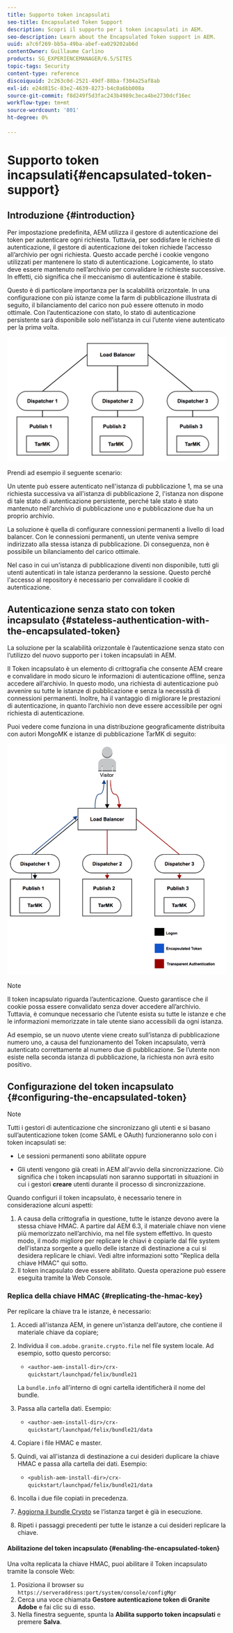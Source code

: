 ```yaml
---
title: Supporto token incapsulati
seo-title: Encapsulated Token Support
description: Scopri il supporto per i token incapsulati in AEM.
seo-description: Learn about the Encapsulated Token support in AEM.
uuid: a7c6f269-bb5a-49ba-abef-ea029202ab6d
contentOwner: Guillaume Carlino
products: SG_EXPERIENCEMANAGER/6.5/SITES
topic-tags: Security
content-type: reference
discoiquuid: 2c263c0d-2521-49df-88ba-f304a25af8ab
exl-id: e24d815c-83e2-4639-8273-b4c0a6bb008a
source-git-commit: f8d249f5d3fac243b4989c3eca4be2730dcf16ec
workflow-type: tm+mt
source-wordcount: '801'
ht-degree: 0%

---
```


# Supporto token incapsulati{#encapsulated-token-support}

## Introduzione {#introduction}

Per impostazione predefinita, AEM utilizza il gestore di autenticazione dei token per autenticare ogni richiesta. Tuttavia, per soddisfare le richieste di autenticazione, il gestore di autenticazione dei token richiede l’accesso all’archivio per ogni richiesta. Questo accade perché i cookie vengono utilizzati per mantenere lo stato di autenticazione. Logicamente, lo stato deve essere mantenuto nell’archivio per convalidare le richieste successive. In effetti, ciò significa che il meccanismo di autenticazione è stabile.

Questo è di particolare importanza per la scalabilità orizzontale. In una configurazione con più istanze come la farm di pubblicazione illustrata di seguito, il bilanciamento del carico non può essere ottenuto in modo ottimale. Con l’autenticazione con stato, lo stato di autenticazione persistente sarà disponibile solo nell’istanza in cui l’utente viene autenticato per la prima volta.

![chlimage_1-33](assets/chlimage_1-33a.png)

Prendi ad esempio il seguente scenario:

Un utente può essere autenticato nell&#39;istanza di pubblicazione 1, ma se una richiesta successiva va all&#39;istanza di pubblicazione 2, l&#39;istanza non dispone di tale stato di autenticazione persistente, perché tale stato è stato mantenuto nell&#39;archivio di pubblicazione uno e pubblicazione due ha un proprio archivio.

La soluzione è quella di configurare connessioni permanenti a livello di load balancer. Con le connessioni permanenti, un utente veniva sempre indirizzato alla stessa istanza di pubblicazione. Di conseguenza, non è possibile un bilanciamento del carico ottimale.

Nel caso in cui un&#39;istanza di pubblicazione diventi non disponibile, tutti gli utenti autenticati in tale istanza perderanno la sessione. Questo perché l&#39;accesso al repository è necessario per convalidare il cookie di autenticazione.

## Autenticazione senza stato con token incapsulato {#stateless-authentication-with-the-encapsulated-token}

La soluzione per la scalabilità orizzontale è l’autenticazione senza stato con l’utilizzo del nuovo supporto per i token incapsulati in AEM.

Il Token incapsulato è un elemento di crittografia che consente AEM creare e convalidare in modo sicuro le informazioni di autenticazione offline, senza accedere all’archivio. In questo modo, una richiesta di autenticazione può avvenire su tutte le istanze di pubblicazione e senza la necessità di connessioni permanenti. Inoltre, ha il vantaggio di migliorare le prestazioni di autenticazione, in quanto l’archivio non deve essere accessibile per ogni richiesta di autenticazione.

Puoi vedere come funziona in una distribuzione geograficamente distribuita con autori MongoMK e istanze di pubblicazione TarMK di seguito:

![chlimage_1-34](assets/chlimage_1-34a.png)

>[!NOTE]
>
>Il token incapsulato riguarda l’autenticazione. Questo garantisce che il cookie possa essere convalidato senza dover accedere all’archivio. Tuttavia, è comunque necessario che l’utente esista su tutte le istanze e che le informazioni memorizzate in tale utente siano accessibili da ogni istanza.
>
>Ad esempio, se un nuovo utente viene creato sull’istanza di pubblicazione numero uno, a causa del funzionamento del Token incapsulato, verrà autenticato correttamente al numero due di pubblicazione. Se l’utente non esiste nella seconda istanza di pubblicazione, la richiesta non avrà esito positivo.

## Configurazione del token incapsulato {#configuring-the-encapsulated-token}

>[!NOTE]
>Tutti i gestori di autenticazione che sincronizzano gli utenti e si basano sull’autenticazione token (come SAML e OAuth) funzioneranno solo con i token incapsulati se:
>
>* Le sessioni permanenti sono abilitate oppure
>
>* Gli utenti vengono già creati in AEM all&#39;avvio della sincronizzazione. Ciò significa che i token incapsulati non saranno supportati in situazioni in cui i gestori **creare** utenti durante il processo di sincronizzazione.


Quando configuri il token incapsulato, è necessario tenere in considerazione alcuni aspetti:

1. A causa della crittografia in questione, tutte le istanze devono avere la stessa chiave HMAC. A partire dal AEM 6.3, il materiale chiave non viene più memorizzato nell’archivio, ma nel file system effettivo. In questo modo, il modo migliore per replicare le chiavi è copiarle dal file system dell&#39;istanza sorgente a quello delle istanze di destinazione a cui si desidera replicare le chiavi. Vedi altre informazioni sotto &quot;Replica della chiave HMAC&quot; qui sotto.
1. Il token incapsulato deve essere abilitato. Questa operazione può essere eseguita tramite la Web Console.

### Replica della chiave HMAC {#replicating-the-hmac-key}

Per replicare la chiave tra le istanze, è necessario:

1. Accedi all&#39;istanza AEM, in genere un&#39;istanza dell&#39;autore, che contiene il materiale chiave da copiare;
1. Individua il `com.adobe.granite.crypto.file` nel file system locale. Ad esempio, sotto questo percorso:

   * `<author-aem-install-dir>/crx-quickstart/launchpad/felix/bundle21`

   La `bundle.info` all&#39;interno di ogni cartella identificherà il nome del bundle.

1. Passa alla cartella dati. Esempio:

   * `<author-aem-install-dir>/crx-quickstart/launchpad/felix/bundle21/data`

1. Copiare i file HMAC e master.
1. Quindi, vai all&#39;istanza di destinazione a cui desideri duplicare la chiave HMAC e passa alla cartella dei dati. Esempio:

   * `<publish-aem-install-dir>/crx-quickstart/launchpad/felix/bundle21/data`

1. Incolla i due file copiati in precedenza.
1. [Aggiorna il bundle Crypto](/help/communities/deploy-communities.md#refresh-the-granite-crypto-bundle) se l’istanza target è già in esecuzione.

1. Ripeti i passaggi precedenti per tutte le istanze a cui desideri replicare la chiave.

#### Abilitazione del token incapsulato {#enabling-the-encapsulated-token}

Una volta replicata la chiave HMAC, puoi abilitare il Token incapsulato tramite la console Web:

1. Posiziona il browser su `https://serveraddress:port/system/console/configMgr`
1. Cerca una voce chiamata **Gestore autenticazione token di Granite Adobe** e fai clic su di esso.
1. Nella finestra seguente, spunta la **Abilita supporto token incapsulati** e premere **Salva**.
